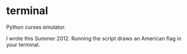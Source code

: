 terminal
========

Python curses emulator.

I wrote this Summer 2012. Running the script draws an American flag in your terminal.
